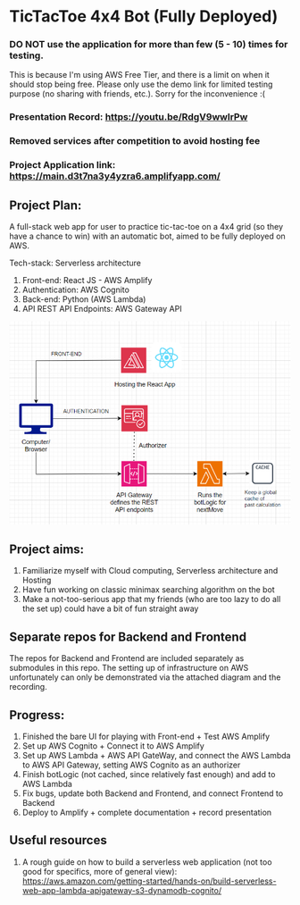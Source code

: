 # TicTacToe 4x4 Bot (Fully Deployed)

### DO NOT use the application for more than few (5 - 10) times for testing.
This is because I'm using AWS Free Tier, and there is a limit on when it should stop being free. Please only use the demo link for limited testing purpose (no sharing with friends, etc.). Sorry for the inconvenience :(

### Presentation Record: https://youtu.be/RdgV9wwlrPw


### Removed services after competition to avoid hosting fee
### Project Application link: https://main.d3t7na3y4yzra6.amplifyapp.com/


## Project Plan:
A full-stack web app for user to practice tic-tac-toe on a 4x4 grid (so they have a chance to win)
with an automatic bot, aimed to be fully deployed on AWS.

Tech-stack: Serverless architecture

1. Front-end: React JS - AWS Amplify
2. Authentication: AWS Cognito
3. Back-end: Python (AWS Lambda)
4. API REST API Endpoints: AWS Gateway API

![Alt text](architecture.png)

## Project aims:
1. Familiarize myself with Cloud computing, Serverless architecture and Hosting
2. Have fun working on classic minimax searching algorithm on the bot
3. Make a not-too-serious app that my friends (who are too lazy to do all the set up) could have a bit of fun straight away

## Separate repos for Backend and Frontend
The repos for Backend and Frontend are included separately as submodules in this repo. The setting up of infrastructure on AWS unfortunately can only be demonstrated via the attached diagram and the recording.

## Progress:
1. Finished the bare UI for playing with Front-end + Test AWS Amplify
2. Set up AWS Cognito + Connect it to AWS Amplify
3. Set up AWS Lambda + AWS API GateWay, and connect the AWS Lambda to AWS API Gateway, setting AWS Cognito as an authorizer
4. Finish botLogic (not cached, since relatively fast enough) and add to AWS Lambda
5. Fix bugs, update both Backend and Frontend, and connect Frontend to Backend
6. Deploy to Amplify + complete documentation + record presentation

## Useful resources
1. A rough guide on how to build a serverless web application (not too good for specifics, more of general view): https://aws.amazon.com/getting-started/hands-on/build-serverless-web-app-lambda-apigateway-s3-dynamodb-cognito/ 
